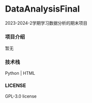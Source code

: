 # DataAnalysisFinal
2023-2024-2学期学习数据分析的期末项目

### 项目介绍

暂无

### 技术栈

Python | HTML

### LICENSE

GPL-3.0 license